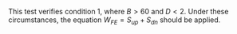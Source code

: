 This test verifies condition 1, where $B > 60$ and $D < 2$.
Under these circumstances, the equation $W_{FE} = S_{up} + S_{dn}$ should be applied.
